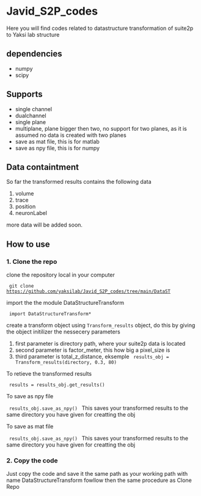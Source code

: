 # Javid_S2P_codes
Here you will find codes related to datastructure transformation of suite2p to Yaksi lab structure 

## dependencies 
- numpy 
- scipy

## Supports
- single channel
- dualchannel 
- single plane
- multiplane, plane bigger then two, no support for two planes, as it is assumed no data is created with two planes
- save as mat file, this is for matlab
- save as npy file, this is for numpy


## Data containtment
So far the transformed results contains the following data
1. volume
2. trace
3. position
4. neuronLabel

more data will be added soon.

## How to use 

### 1. Clone the repo
clone the repository local in your computer

<code> git clone https://github.com/yaksilab/Javid_S2P_codes/tree/main/DataST </code>

import the the module DataStructureTransform

<code> import DataStructureTransform* </code>

create a transform object using <code>Transform_results</code> object, do this by giving the object initilizer the nessecery parameters
1. first parameter is directory path, where your suite2p data is located
2. second parameter is factor_meter, this how big a pixel_size is
3. third parameter is total_z_distance, 
eksemple
<code> results_obj = Transform_results(directory, 0.3, 80) </code>

To retieve the transformed results

<code> results = results_obj.get_results() </code>

To save as npy file

<code> results_obj.save_as_npy() </code> This saves your transformed results to the same directory you have given for creatting the obj

To save as mat file 

<code> results_obj.save_as_npy() </code> This saves your transformed results to the same directory you have given for creatting the obj

### 2. Copy the code
Just copy the code and save it the same path as your working path with name DataStructureTransform
fowllow then the same procedure as Clone Repo


  
